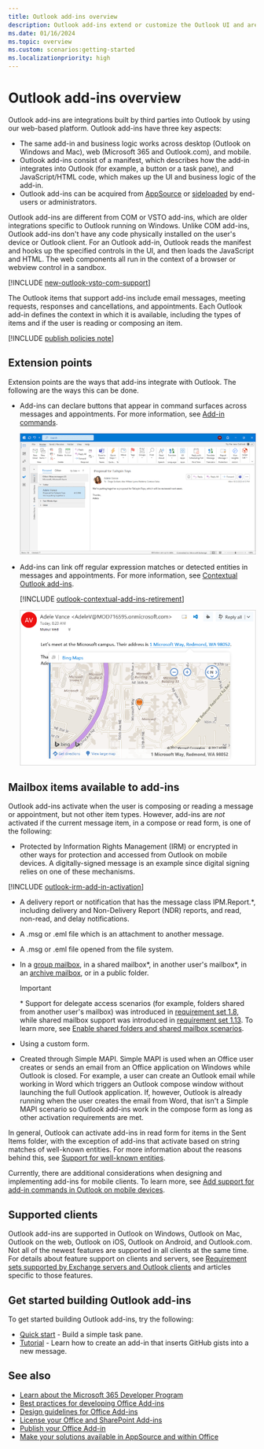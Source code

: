 ```yaml
---
title: Outlook add-ins overview
description: Outlook add-ins extend or customize the Outlook UI and are developed by Microsoft and partners using our web-based platform.
ms.date: 01/16/2024
ms.topic: overview
ms.custom: scenarios:getting-started
ms.localizationpriority: high
---
```


# Outlook add-ins overview

Outlook add-ins are integrations built by third parties into Outlook by using our web-based platform. Outlook add-ins have three key aspects:

- The same add-in and business logic works across desktop (Outlook on Windows and Mac), web (Microsoft 365 and Outlook.com), and mobile.
- Outlook add-ins consist of a manifest, which describes how the add-in integrates into Outlook (for example, a button or a task pane), and JavaScript/HTML code, which makes up the UI and business logic of the add-in.
- Outlook add-ins can be acquired from [AppSource](https://appsource.microsoft.com) or [sideloaded](sideload-outlook-add-ins-for-testing.md) by end-users or administrators.

Outlook add-ins are different from COM or VSTO add-ins, which are older integrations specific to Outlook running on Windows. Unlike COM add-ins, Outlook add-ins don't have any code physically installed on the user's device or Outlook client. For an Outlook add-in, Outlook reads the manifest and hooks up the specified controls in the UI, and then loads the JavaScript and HTML. The web components all run in the context of a browser or webview control in a sandbox.

[!INCLUDE [new-outlook-vsto-com-support](../includes/new-outlook-vsto-com-support.md)]

The Outlook items that support add-ins include email messages, meeting requests, responses and cancellations, and appointments. Each Outlook add-in defines the context in which it is available, including the types of items and if the user is reading or composing an item.

[!INCLUDE [publish policies note](../includes/note-publish-policies.md)]

## Extension points

Extension points are the ways that add-ins integrate with Outlook. The following are the ways this can be done.

- Add-ins can declare buttons that appear in command surfaces across messages and appointments. For more information, see [Add-in commands](../design/add-in-commands.md).

    ![Add-in command buttons on the ribbon.](../images/outlook-windows-ribbon.png)

- Add-ins can link off regular expression matches or detected entities in messages and appointments. For more information, see [Contextual Outlook add-ins](contextual-outlook-add-ins.md).

    [!INCLUDE [outlook-contextual-add-ins-retirement](../includes/outlook-contextual-add-ins-retirement.md)]

    ![A contextual add-in card appears from a highlighted address in a message.](../images/outlook-detected-entity-card.png)

## Mailbox items available to add-ins

Outlook add-ins activate when the user is composing or reading a message or appointment, but not other item types. However, add-ins are *not* activated if the current message item, in a compose or read form, is one of the following:

- Protected by Information Rights Management (IRM) or encrypted in other ways for protection and accessed from Outlook on mobile devices. A digitally-signed message is an example since digital signing relies on one of these mechanisms.

[!INCLUDE [outlook-irm-add-in-activation](../includes/outlook-irm-add-in-activation.md)]

- A delivery report or notification that has the message class IPM.Report.*, including delivery and Non-Delivery Report (NDR) reports, and read, non-read, and delay notifications.

- A .msg or .eml file which is an attachment to another message.

- A .msg or .eml file opened from the file system.

- In a [group mailbox](/microsoft-365/admin/create-groups/compare-groups?view=o365-worldwide&preserve-view=true#shared-mailboxes), in a shared mailbox\*, in another user's mailbox\*, in an [archive mailbox](/office365/servicedescriptions/exchange-online-archiving-service-description/archive-client-and-compliance-&-security-feature-details?tabs=Archive-features#archive-mailbox), or in a public folder.

  > [!IMPORTANT]
  > \* Support for delegate access scenarios (for example, folders shared from another user's mailbox) was introduced in [requirement set 1.8](/javascript/api/requirement-sets/outlook/requirement-set-1.8/outlook-requirement-set-1.8), while shared mailbox support was introduced in [requirement set 1.13](/javascript/api/requirement-sets/outlook/requirement-set-1.13/outlook-requirement-set-1.13). To learn more, see [Enable shared folders and shared mailbox scenarios](delegate-access.md).

- Using a custom form.

- Created through Simple MAPI. Simple MAPI is used when an Office user creates or sends an email from an Office application on Windows while Outlook is closed. For example, a user can create an Outlook email while working in Word which triggers an Outlook compose window without launching the full Outlook application. If, however, Outlook is already running when the user creates the email from Word, that isn't a Simple MAPI scenario so Outlook add-ins work in the compose form as long as other activation requirements are met.

In general, Outlook can activate add-ins in read form for items in the Sent Items folder, with the exception of add-ins that activate based on string matches of well-known entities. For more information about the reasons behind this, see [Support for well-known entities](match-strings-in-an-item-as-well-known-entities.md#support-for-well-known-entities).

Currently, there are additional considerations when designing and implementing add-ins for mobile clients. To learn more, see [Add support for add-in commands in Outlook on mobile devices](add-mobile-support.md).

## Supported clients

Outlook add-ins are supported in Outlook on Windows, Outlook on Mac, Outlook on the web, Outlook on iOS, Outlook on Android, and Outlook.com. Not all of the newest features are supported in all clients at the same time. For details about feature support on clients and servers, see [Requirement sets supported by Exchange servers and Outlook clients](/javascript/api/requirement-sets/outlook/outlook-api-requirement-sets#requirement-sets-supported-by-exchange-servers-and-outlook-clients) and articles specific to those features.

## Get started building Outlook add-ins

To get started building Outlook add-ins, try the following:

- [Quick start](../quickstarts/outlook-quickstart.md) - Build a simple task pane.
- [Tutorial](../tutorials/outlook-tutorial.md) - Learn how to create an add-in that inserts GitHub gists into a new message.

## See also

- [Learn about the Microsoft 365 Developer Program](https://aka.ms/m365devprogram)
- [Best practices for developing Office Add-ins](../concepts/add-in-development-best-practices.md)
- [Design guidelines for Office Add-ins](../design/add-in-design.md)
- [License your Office and SharePoint Add-ins](/office/dev/store/license-your-add-ins)
- [Publish your Office Add-in](../publish/publish.md)
- [Make your solutions available in AppSource and within Office](/office/dev/store/submit-to-the-office-store)
